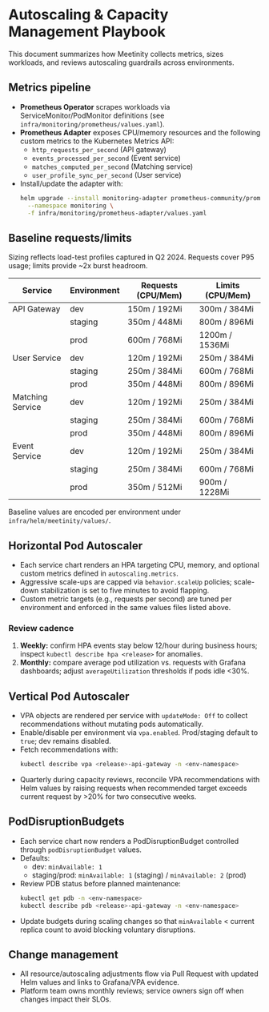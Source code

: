 # Autoscaling & Capacity Management Playbook

This document summarizes how Meetinity collects metrics, sizes workloads, and reviews autoscaling guardrails across environments.

## Metrics pipeline
- **Prometheus Operator** scrapes workloads via ServiceMonitor/PodMonitor definitions (see `infra/monitoring/prometheus/values.yaml`).
- **Prometheus Adapter** exposes CPU/memory resources and the following custom metrics to the Kubernetes Metrics API:
  - `http_requests_per_second` (API gateway)
  - `events_processed_per_second` (Event service)
  - `matches_computed_per_second` (Matching service)
  - `user_profile_sync_per_second` (User service)
- Install/update the adapter with:
  ```bash
  helm upgrade --install monitoring-adapter prometheus-community/prometheus-adapter \
    --namespace monitoring \
    -f infra/monitoring/prometheus-adapter/values.yaml
  ```

## Baseline requests/limits
Sizing reflects load-test profiles captured in Q2 2024. Requests cover P95 usage; limits provide ~2x burst headroom.

| Service            | Environment | Requests (CPU/Mem) | Limits (CPU/Mem) |
|--------------------|-------------|--------------------|------------------|
| API Gateway        | dev         | 150m / 192Mi       | 300m / 384Mi     |
|                    | staging     | 350m / 448Mi       | 800m / 896Mi     |
|                    | prod        | 600m / 768Mi       | 1200m / 1536Mi   |
| User Service       | dev         | 120m / 192Mi       | 250m / 384Mi     |
|                    | staging     | 250m / 384Mi       | 600m / 768Mi     |
|                    | prod        | 350m / 448Mi       | 800m / 896Mi     |
| Matching Service   | dev         | 120m / 192Mi       | 250m / 384Mi     |
|                    | staging     | 250m / 384Mi       | 600m / 768Mi     |
|                    | prod        | 350m / 448Mi       | 800m / 896Mi     |
| Event Service      | dev         | 120m / 192Mi       | 250m / 384Mi     |
|                    | staging     | 250m / 384Mi       | 600m / 768Mi     |
|                    | prod        | 350m / 512Mi       | 900m / 1228Mi    |

Baseline values are encoded per environment under `infra/helm/meetinity/values/`.

## Horizontal Pod Autoscaler
- Each service chart renders an HPA targeting CPU, memory, and optional custom metrics defined in `autoscaling.metrics`.
- Aggressive scale-ups are capped via `behavior.scaleUp` policies; scale-down stabilization is set to five minutes to avoid flapping.
- Custom metric targets (e.g., requests per second) are tuned per environment and enforced in the same values files listed above.

### Review cadence
1. **Weekly:** confirm HPA events stay below 12/hour during business hours; inspect `kubectl describe hpa <release>` for anomalies.
2. **Monthly:** compare average pod utilization vs. requests with Grafana dashboards; adjust `averageUtilization` thresholds if pods idle <30%.

## Vertical Pod Autoscaler
- VPA objects are rendered per service with `updateMode: Off` to collect recommendations without mutating pods automatically.
- Enable/disable per environment via `vpa.enabled`. Prod/staging default to `true`; dev remains disabled.
- Fetch recommendations with:
  ```bash
  kubectl describe vpa <release>-api-gateway -n <env-namespace>
  ```
- Quarterly during capacity reviews, reconcile VPA recommendations with Helm values by raising requests when recommended target exceeds current request by >20% for two consecutive weeks.

## PodDisruptionBudgets
- Each service chart now renders a PodDisruptionBudget controlled through `podDisruptionBudget` values.
- Defaults:
  - dev: `minAvailable: 1`
  - staging/prod: `minAvailable: 1` (staging) / `minAvailable: 2` (prod)
- Review PDB status before planned maintenance:
  ```bash
  kubectl get pdb -n <env-namespace>
  kubectl describe pdb <release>-api-gateway -n <env-namespace>
  ```
- Update budgets during scaling changes so that `minAvailable` < current replica count to avoid blocking voluntary disruptions.

## Change management
- All resource/autoscaling adjustments flow via Pull Request with updated Helm values and links to Grafana/VPA evidence.
- Platform team owns monthly reviews; service owners sign off when changes impact their SLOs.
